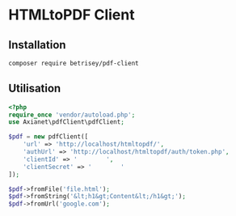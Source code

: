 # HTMLtoPDF Client
## Installation
``` bash
composer require betrisey/pdf-client
```
## Utilisation
``` php
<?php
require_once 'vendor/autoload.php';
use Axianet\pdfClient\pdfClient;

$pdf = new pdfClient([
	'url' => 'http://localhost/htmltopdf/',
	'authUrl' => 'http://localhost/htmltopdf/auth/token.php',
	'clientId' => '        ',
	'clientSecret' => '        '
]);

$pdf->fromFile('file.html');
$pdf->fromString('&lt;h1&gt;Content&lt;/h1&gt;');
$pdf->fromUrl('google.com');
```
